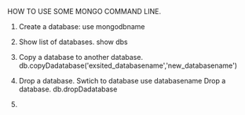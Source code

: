 HOW TO USE SOME MONGO COMMAND LINE. 

1. Create a database: 
use mongodbname

2. Show list of databases.
show dbs

3. Copy a database to another database. 
db.copyDadatabase('exsited_databasename','new_databasename')

4. Drop a database.
Swtich to database 
use databasename
Drop a database. 
db.dropDadatabase

5.